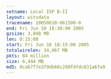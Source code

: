 ```yaml
---
setname: Local ISP B-II
layout: witsdata
tracename: 20050610-061500-0
end: Fri Jun 10 18:30:00 2005
gzsize: 3,898 MB
len: 0:15:00
start: Fri Jun 10 18:15:00 2005
totalwirelen: 34,067 MB
pkts: 84 million
size: 6,444 MB
md5: 0ca67f7e3f9db60c280fdfdc631a6fa9
---
```

